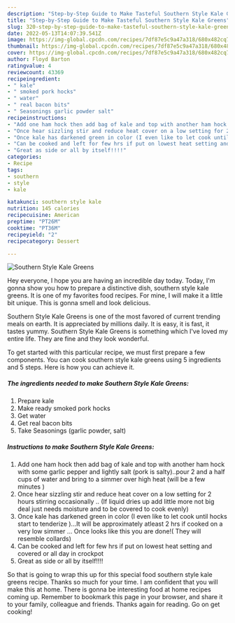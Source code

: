 ```yaml
---
description: "Step-by-Step Guide to Make Tasteful Southern Style Kale Greens"
title: "Step-by-Step Guide to Make Tasteful Southern Style Kale Greens"
slug: 320-step-by-step-guide-to-make-tasteful-southern-style-kale-greens
date: 2022-05-13T14:07:39.541Z
image: https://img-global.cpcdn.com/recipes/7df87e5c9a47a318/680x482cq70/southern-style-kale-greens-recipe-main-photo.jpg
thumbnail: https://img-global.cpcdn.com/recipes/7df87e5c9a47a318/680x482cq70/southern-style-kale-greens-recipe-main-photo.jpg
cover: https://img-global.cpcdn.com/recipes/7df87e5c9a47a318/680x482cq70/southern-style-kale-greens-recipe-main-photo.jpg
author: Floyd Barton
ratingvalue: 4
reviewcount: 43369
recipeingredient:
- " kale"
- " smoked pork hocks"
- " water"
- " real bacon bits"
- " Seasonings garlic powder salt"
recipeinstructions:
- "Add one ham hock then add bag of kale and top with another ham hock with some garlic pepper and lightly salt (pork is salty)..pour 2 and a half cups of water and bring to a simmer over high heat (will be a few minutes )"
- "Once hear sizzling stir and reduce heat cover on a low setting for 2 hours stirring occasionally .. (If liquid dries up add little more not big deal just needs moisture and to be covered to cook evenly)"
- "Once kale has darkened green in color (I even like to let cook until hocks start to tenderize )...It will be approximately atleast 2 hrs if cooked on a very low simmer ... Once looks like this you are done!( They will resemble collards)"
- "Can be cooked and left for few hrs if put on lowest heat setting and covered or all day in crockpot"
- "Great as side or all by itself!!!!"
categories:
- Recipe
tags:
- southern
- style
- kale

katakunci: southern style kale 
nutrition: 145 calories
recipecuisine: American
preptime: "PT26M"
cooktime: "PT36M"
recipeyield: "2"
recipecategory: Dessert

---
```



![Southern Style Kale Greens](https://img-global.cpcdn.com/recipes/7df87e5c9a47a318/680x482cq70/southern-style-kale-greens-recipe-main-photo.jpg)

Hey everyone, I hope you are having an incredible day today. Today, I'm gonna show you how to prepare a distinctive dish, southern style kale greens. It is one of my favorites food recipes. For mine, I will make it a little bit unique. This is gonna smell and look delicious.

Southern Style Kale Greens is one of the most favored of current trending meals on earth. It is appreciated by millions daily. It is easy, it is fast, it tastes yummy. Southern Style Kale Greens is something which I've loved my entire life. They are fine and they look wonderful.




To get started with this particular recipe, we must first prepare a few components. You can cook southern style kale greens using 5 ingredients and 5 steps. Here is how you can achieve it.

<!--inarticleads1-->

##### The ingredients needed to make Southern Style Kale Greens:

1. Prepare  kale
1. Make ready  smoked pork hocks
1. Get  water
1. Get  real bacon bits
1. Take  Seasonings (garlic powder, salt)




<!--inarticleads2-->

##### Instructions to make Southern Style Kale Greens:

1. Add one ham hock then add bag of kale and top with another ham hock with some garlic pepper and lightly salt (pork is salty)..pour 2 and a half cups of water and bring to a simmer over high heat (will be a few minutes )
1. Once hear sizzling stir and reduce heat cover on a low setting for 2 hours stirring occasionally .. (If liquid dries up add little more not big deal just needs moisture and to be covered to cook evenly)
1. Once kale has darkened green in color (I even like to let cook until hocks start to tenderize )...It will be approximately atleast 2 hrs if cooked on a very low simmer ... Once looks like this you are done!( They will resemble collards)
1. Can be cooked and left for few hrs if put on lowest heat setting and covered or all day in crockpot
1. Great as side or all by itself!!!!




So that is going to wrap this up for this special food southern style kale greens recipe. Thanks so much for your time. I am confident that you will make this at home. There is gonna be interesting food at home recipes coming up. Remember to bookmark this page in your browser, and share it to your family, colleague and friends. Thanks again for reading. Go on get cooking!
